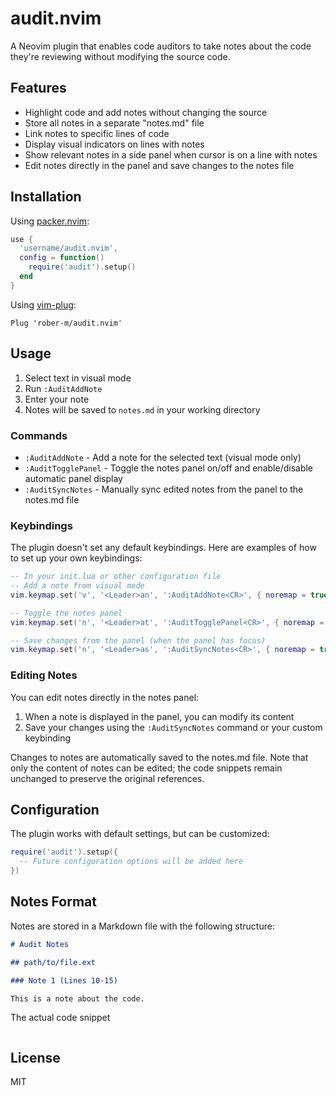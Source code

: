 # audit.nvim

A Neovim plugin that enables code auditors to take notes about the code they're reviewing without modifying the source code.

## Features

- Highlight code and add notes without changing the source
- Store all notes in a separate "notes.md" file
- Link notes to specific lines of code
- Display visual indicators on lines with notes
- Show relevant notes in a side panel when cursor is on a line with notes
- Edit notes directly in the panel and save changes to the notes file

## Installation

Using [packer.nvim](https://github.com/wbthomason/packer.nvim):

```lua
use {
  'username/audit.nvim',
  config = function()
    require('audit').setup()
  end
}
```

Using [vim-plug](https://github.com/junegunn/vim-plug):

```vim
Plug 'rober-m/audit.nvim'
```

## Usage

1. Select text in visual mode
2. Run `:AuditAddNote`
3. Enter your note
4. Notes will be saved to `notes.md` in your working directory

### Commands

- `:AuditAddNote` - Add a note for the selected text (visual mode only)
- `:AuditTogglePanel` - Toggle the notes panel on/off and enable/disable automatic panel display
- `:AuditSyncNotes` - Manually sync edited notes from the panel to the notes.md file

### Keybindings

The plugin doesn't set any default keybindings. Here are examples of how to set up your own keybindings:

```lua
-- In your init.lua or other configuration file
-- Add a note from visual mode
vim.keymap.set('v', '<Leader>an', ':AuditAddNote<CR>', { noremap = true, silent = true })

-- Toggle the notes panel
vim.keymap.set('n', '<Leader>at', ':AuditTogglePanel<CR>', { noremap = true, silent = true })

-- Save changes from the panel (when the panel has focus)
vim.keymap.set('n', '<Leader>as', ':AuditSyncNotes<CR>', { noremap = true, silent = true })
```

### Editing Notes

You can edit notes directly in the notes panel:

1. When a note is displayed in the panel, you can modify its content
2. Save your changes using the `:AuditSyncNotes` command or your custom keybinding

Changes to notes are automatically saved to the notes.md file. Note that only the content of notes can be edited; the code snippets remain unchanged to preserve the original references.

## Configuration

The plugin works with default settings, but can be customized:

```lua
require('audit').setup({
  -- Future configuration options will be added here
})
```

## Notes Format

Notes are stored in a Markdown file with the following structure:

```markdown
# Audit Notes

## path/to/file.ext

### Note 1 (Lines 10-15)

This is a note about the code.

```
The actual code snippet
```
```

## License

MIT 
